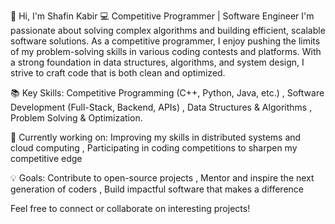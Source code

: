 👋 Hi, I'm Shafin Kabir
💻 Competitive Programmer | Software Engineer
I'm passionate about solving complex algorithms and building efficient, scalable software solutions.
As a competitive programmer, I enjoy pushing the limits of my problem-solving skills in various coding contests and platforms.
With a strong foundation in data structures, algorithms, and system design, I strive to craft code that is both clean and optimized.

📚 Key Skills:
 Competitive Programming (C++, Python, Java, etc.)
, Software Development (Full-Stack, Backend, APIs)
, Data Structures & Algorithms
, Problem Solving & Optimization.

🔭 Currently working on:
Improving my skills in distributed systems and cloud computing
, Participating in coding competitions to sharpen my competitive edge

💡 Goals:
Contribute to open-source projects
, Mentor and inspire the next generation of coders
, Build impactful software that makes a difference

Feel free to connect or collaborate on interesting projects!
